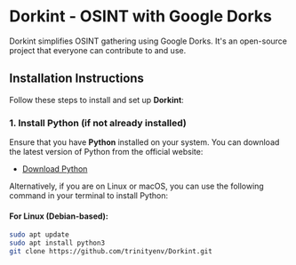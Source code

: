 # Dorkint - OSINT with Google Dorks

Dorkint simplifies OSINT gathering using Google Dorks. It's an open-source project that everyone can contribute to and use.

## Installation Instructions

Follow these steps to install and set up **Dorkint**:

### 1. Install Python (if not already installed)
Ensure that you have **Python** installed on your system. You can download the latest version of Python from the official website:

- [Download Python](https://www.python.org/downloads/)

Alternatively, if you are on Linux or macOS, you can use the following command in your terminal to install Python:



#### For Linux (Debian-based):
```bash
sudo apt update
sudo apt install python3
git clone https://github.com/trinityenv/Dorkint.git
